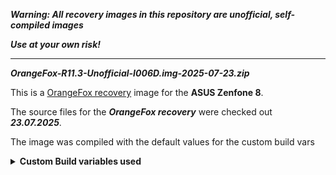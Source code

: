 
***Warning: All recovery images in this repository are unofficial, self-compiled images***

***Use at your own risk!***

---

***OrangeFox-R11.3-Unofficial-I006D.img-2025-07-23.zip***

This is a [OrangeFox recovery](https://wiki.orangefox.tech) image for the **ASUS Zenfone 8**.

The source files for the ***OrangeFox recovery*** were checked out ***23.07.2025***.

The image was compiled with the default values for the custom build vars

<details><summary><b>Custom Build variables used</b></summary>
```
export FOX_USE_TAR_BINARY=1
export FOX_USE_SED_BINARY=1
export FOX_USE_LZ4_BINARY=1
export FOX_USE_ZSTD_BINARY=1
export FOX_USE_DATE_BINARY=1
export FOX_USE_BASH_SHELL=1

```
</details>

see [https://gitlab.com/OrangeFox/vendor/recovery/-/blob/master/orangefox_build_vars.txt](https://gitlab.com/OrangeFox/vendor/recovery/-/blob/master/orangefox_build_vars.txt) for a description of the custom build vars

see [https://wiki.orangefox.tech](https://wiki.orangefox.tech) for infos about the OrangeFox recovery

see [https://bnsmb.de/My_HowTos_for_Android.html#How_to_compile_the_OrangeFox_Recovery_for_the_ASUS_Zenfone_8](https://bnsmb.de/My_HowTos_for_Android.html#How_to_compile_the_OrangeFox_Recovery_for_the_ASUS_Zenfone_8)



***OrangeFox-Unofficial-I006D-2024-09-12.img.zip***

***OrangeFox-Unofficial-I006D-2024-09-12.zip***

This is a [OrangeFox recovery](https://wiki.orangefox.tech) image for the **ASUS Zenfone 8**.

The source files for the ***OrangeFox recovery*** were checked out ***10.09.2024***.

The image was compiled with these custom build vars:

<details><summary><b>Custom Build variables used</b></summary>

```
export FOX_REPLACE_BUSYBOX_PS=1
export FOX_REPLACE_TOOLBOX_GETPROP=1
export FOX_USE_TAR_BINARY=1
export FOX_USE_SED_BINARY=1
export FOX_USE_ZIP_BINARY=1
export FOX_USE_NANO_EDITOR=1
export FOX_USE_BASH_SHELL=1

export OF_USE_MAGISKBOOT=1
export OF_USE_MAGISKBOOT_FOR_ALL_PATCHES=1
export FOX_DISABLE_APP_MANAGER=0

export FOX_DELETE_AROMAFM=1

export TARGET_DEVICE_ALT="gssi,ASUS_I006D"
```
</details>

see [https://gitlab.com/OrangeFox/vendor/recovery/-/blob/master/orangefox_build_vars.txt](https://gitlab.com/OrangeFox/vendor/recovery/-/blob/master/orangefox_build_vars.txt) for a description of the custom build vars

see [https://wiki.orangefox.tech](https://wiki.orangefox.tech) for infos about the OrangeFox recovery

see [https://bnsmb.de/My_HowTos_for_Android.html#How_to_compile_the_OrangeFox_Recovery_for_the_ASUS_Zenfone_8](https://bnsmb.de/My_HowTos_for_Android.html#How_to_compile_the_OrangeFox_Recovery_for_the_ASUS_Zenfone_8)


---
	
***twrp-3.7.0_12-0-I006D-with_Android14_support.img.zip***
	

This is a TWRP image for the **ASUS Zenfone 8**.

The source files for this TWRP image were checked out on **25.11.2023**.

There are additional properties defined in this image:

additional properties in the image:
```
ASUS_I006D:/ # getprop  | grep android_version
[ro.product.bootimage.supported_android_version]: [14]
[ro.product.odm.supported_android_version]: [14]
[ro.product.product.supported_android_version]: [14]
[ro.product.system_ext.supported_android_version]: [14]
[ro.product.vendor.supported_android_version]: [14]
ASUS_I006D:/ # 
```

***Note***

There is now an official new TWRP version for ASUS Zenfone 8 with Android 14 support: [TWRP version 3.7.0.12-1](https://eu.dl.twrp.me/I006D/twrp-3.7.0_12-1-I006D.img.html)


---

***twrp-3.7.0_12-0-I006D-with_Android14_support_and_tools.img.zip***

This is the TWRP image ***twrp-3.7.0_12-0-I006D-with_Android14_support.img*** for the **ASUS Zenfone 8** with these additional binaries:

```
ASUS_I006D:/ # ls -l /system/bin/ed system/bin/gawk /system/bin/gdisk /system/bin/parted /system/bin/sqlite3 /system/bin/vi/system/xbin
-rwxrwxrwx 1 root root  744128 2023-11-26 09:08 /system/bin/ed
-rwxrwxrwx 1 root root  680612 2023-11-26 09:08 /system/bin/gdisk
-rwxrwxrwx 1 root root  470788 2023-11-26 09:08 /system/bin/parted
-rwxrwxrwx 1 root root 1714720 2023-11-26 09:08 /system/bin/sqlite3
-rwxrwxrwx 1 root root 4127280 2023-11-26 09:09 /system/bin/vi
-rwxrwxrwx 1 root root 1777096 2023-11-26 09:08 system/bin/gawk

/system/xbin:
total 4500
-rwxrwxrwx 1 root root  938296 2023-11-26 09:06 cpio
-rwxrwxrwx 1 root root  960496 2023-11-26 09:06 find
-rwxrwxrwx 1 root root 1486120 2023-11-26 09:06 grep
-rwxrwxrwx 1 root root 1216256 2023-11-26 09:06 tar
ASUS_I006D:/ #
```
This image also defines these two new properties:

```
ASUS_I006D:/ # getprop ro.product.type
enhanced
ASUS_I006D:/ #

ASUS_I006D:/ # getprop ro.source_checkout_date
2023-11-25
ASUS_I006D:/ #
```

---

***twrp-3.7.0_12-1-I006D-enhanced.img.zip***

This is a copy of the official ***twrp-3.7.0_12-1-I006D.img*** for the **ASUS Zenfone 8** with some additional files:

```
ASUS_I006D:/system/bin # pwd
/system/bin
ASUS_I006D:/system/bin # ls -l bootctl* lp* ed gawk gdisk parted sqlite3 vi* /system/xbin

-rwxr-x--- 1 root root   34112 2024-01-10 19:54 bootctl
-rwxr-x--- 1 root root   19832 2024-01-10 19:54 bootctl.bin
-rwxr-xr-x 1 root root  744128 2024-01-10 19:54 ed
-rwxr-xr-x 1 root root 1777096 2024-01-10 19:54 gawk
-rwxr-xr-x 1 root root  680612 2024-01-10 19:54 gdisk
-rwxr-xr-x 1 root root   19872 2024-01-10 19:54 lpdump
-rwxr-xr-x 1 root root   31424 2024-01-10 19:54 lpdumpd
-rwxr-xr-x 1 root root  100712 2024-01-10 19:54 lptools
-rwxr-xr-x 1 root root  470788 2024-01-10 19:54 parted
-rwxr-xr-x 1 root root 1714720 2024-01-10 19:54 sqlite3
-rwxr-xr-x 1 root root 4127280 2024-01-10 19:54 vi

/system/xbin:
total 4500
-rwxr-xr-x 1 root root  938296 2024-01-10 19:54 cpio
-rwxr-xr-x 1 root root  960496 2024-01-10 19:54 find
-rwxr-xr-x 1 root root 1486120 2024-01-10 19:54 grep
-rwxr-xr-x 1 root root 1216256 2024-01-10 19:54 tar
ASUS_I006D:/system/bin #  
```
see [How to add additional files to an TWRP image](http://bnsmb.de/My_HowTos_for_Android.html#How_to_add_additional_files_to_an_TWRP) for how to add additional files to a TWRP image

---


***twrp_3.7.1.12-1_ASUS_Zenfone8_2024-12-02_extended.img.zip***
	

This is a TWRP image for the **ASUS Zenfone 8** with additional binaries

The source files for this TWRP image were checked out on **10.09.2024**.

Additional binaries and files in the image are:

```
-rwxr-xr-x 1 root   root    628616 2024-08-12 09:20 system/bin/bmore
-rwxr-xr-x 1 root   root    824328 2024-08-12 09:20 system/bin/bvi
-rwxr-xr-x 1 root   root     99160 2024-09-07 00:15 system/bin/dmctl
-rwxr-xr-x 1 system system  744128 2024-08-10 01:30 system/bin/ed
-rwxr-xr-x 1 system system 1777096 2024-08-10 01:30 system/bin/gawk
-rwxr-xr-x 1 system system  680612 2024-08-10 01:30 system/bin/gdisk
-rwxr-xr-x 1 root   root    999064 2022-08-18 11:41 system/bin/lpadd
-rwxr-xr-x 1 root   root   1907128 2022-08-18 11:45 system/bin/lpdump
-rwxr-xr-x 1 root   root    969144 2022-08-18 11:45 system/bin/lpmake
-rwxr-xr-x 1 root   root    606704 2023-01-25 04:31 system/bin/make_ext4fs
-rwxr-xr-x 1 system system  470788 2024-08-10 01:30 system/bin/parted
-rwxr-xr-x 1 system system 1714720 2024-08-10 01:30 system/bin/sqlite3
lrwxrwxrwx 1 root   root         5 2024-08-12 09:21 system/bin/vi -> ./vim
lrwxrwxrwx 1 root   root         5 2024-08-12 09:21 system/bin/vi -> ./vim
lrwxrwxrwx 1 root   root         5 2024-08-12 09:21 system/bin/view -> ./vim
-rwxr-xr-x 1 root   root        59 2024-09-10 10:52 system/bin/vim
lrwxrwxrwx 1 root   root         5 2024-08-12 09:21 system/bin/vimdiff -> ./vim
-rw-r--r-- 1 root   root    387592 2024-08-10 07:34 system/lib64/libncursesw.so.6
-rw-rw-rw- 1 root   root         0 2024-08-10 07:44 system/usr/share/vim/vim91/defaults.vim
-rwxr-xr-x 1 system system  938296 2024-08-10 01:31 system/xbin/cpio
-rwxr-xr-x 1 system system  960496 2024-08-10 01:31 system/xbin/find
-rwxr-xr-x 1 system system 1486120 2024-08-10 01:31 system/xbin/grep
-rwxr-xr-x 1 system system 1216256 2024-08-10 01:31 system/xbin/tar
```


This image also defines these two new properties:

```
ASUS_I006D:/ # getprop ro.product.type
enhanced
ASUS_I006D:/ #

ASUS_I006D:/ # getprop ro.source_checkout_date
2024-09-10
ASUS_I006D:/ #

ASUS_I006D:/ # getprop ro.image_create_date
2024-12-02
ASUS_I006D:/ #
```

Check [https://gerrit.twrp.me/](https://gerrit.twrp.me/) for a list of changes in the source code

**Update 21.02.2025**

There is a bug in this TWRP image, so it could not be used to install TWRP on the boot partition. This bug is fixed in the new version of the image. 

---

***twrp_3.7.1.12-1_ASUS_Zenfone8_2025-02-21_extended.img***

This is a TWRP image for the **ASUS Zenfone 8** with additional binaries

The source files for this TWRP image were checked out on **10.09.2024**.

Additional binaries and files in the image are:

The additional binaries in this image are

    GNU ed 1.18
    GPT fdisk (gdisk) version 1.0.3
    parted (GNU parted) 3.2
    sqlite3 3.39.3 2022-09-05
    VIM - Vi IMproved 9.1 Included patches: 1-672
    GNU Awk 5.2.0, API 3.2, PMA Avon 7
    cpio (GNU cpio) 2.12
    dd (coreutils) 9.5.58-83ec7
    find (GNU findutils) 4.9.0
    grep (GNU grep) 3.8
    gsed (GNU sed) 4.8
    gzip 1.13
    less 643 (POSIX regular expressions)
    tar (GNU tar) 1.34
    GNU bash, version 5.2.0(1)-release (aarch64-unknown-linux-gnu)
    bvi 1.4.1
    bmore 1.4.1
    dmctl
    lpadd
    lpdump
    lpmake
    make_ext4fs
    lputil (from [https://www.temblast.com/lputil.html](https://www.temblast.com/lputil.html))

(The new versions of the binary files already present in the TWRP image are located in the directory **/system/xbin**.)

There are some new properties defined in this image:

```
ASUS_I006D:/ # getprop ro.product.type
enhanced
ASUS_I006D:/ #
            
ASUS_I006D:/ # getprop ro.source_checkout_date
2024-09-10
ASUS_I006D:/ #
            
ASUS_I006D:/ # getprop ro.image_create_date
2025-02-21
ASUS_I006D:/ #
```

---

The recovery images in the directory **ugly_images** are unofficial TWRP images created using an unsupported method. These images should only be used for emergency tasks.

see [How to use TWRP if LineageOS 20.x is installed](http://bnsmb.de/My_HowTos_for_Android.html#How_to_use_TWRP_if_LineageOS_20.x_is_installed) for details and why these images should only be used if neccessary

See [How to create a TWRP image for LineageOS based ROMs using a script](http://bnsmb.de/My_HowTos_for_Android.html#How_to_create_a_TWRP_image_for_LineageOS_based_ROMs_using_a_script) for details about the script used to create these images.

---



 

